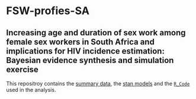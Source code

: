 # FSW-profies-SA

## Increasing age and duration of sex work among female sex workers in South Africa and implications for HIV incidence estimation: Bayesian evidence synthesis and simulation exercise

This repositroy contains the [summary data](https://github.com/naninatamar/FSW_profiles_SA/tree/main/Data), the [stan models](https://github.com/naninatamar/FSW_profiles_SA/tree/main/Stanmodels) and the [`R_Code`](https://github.com/naninatamar/FSW_profiles_SA/tree/main/RCode) used in the analysis. 

